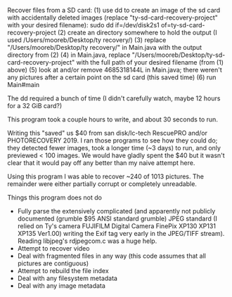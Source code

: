 Recover files from a SD card:
  (1) use dd to create an image of the sd card with accidentally
      deleted images (replace "ty-sd-card-recovery-project" with
      your desired filename):
        sudo dd if=/dev/disk2s1 of=ty-sd-card-recovery-project
  (2) create an directory somewhere to hold the output 
      (I used /Users/mooreb/Desktop/ty recovery/)
  (3) replace "/Users/mooreb/Desktop/ty recovery/" in Main.java
      with the output directory from (2)
  (4) in Main.java, replace 
        "/Users/mooreb/Desktop/ty-sd-card-recovery-project" 
      with the full path of your desired filename (from (1) above)
  (5) look at and/or remove 4685318144L in Main.java; there weren't
      any pictures after a certain point on the sd card
      (this saved time)
  (6) run Main#main

The dd required a bunch of time (I didn't carefully watch, maybe
12 hours for a 32 GiB card?)

This program took a couple hours to write, and about 30 seconds to run.

Writing this "saved" us $40 from san disk/lc-tech RescuePRO and/or
PHOTORECOVERY 2019. I ran those programs to see how they could do;
they detected fewer images, took a longer time (~3 days) to run,
and only previewed < 100 images. We would have gladly spent the $40
but it wasn't clear that it would pay off any better than my naive
attempt here.

Using this program I was able to recover ~240 of 1013 pictures.
The remainder were either partially corrupt or completely unreadable.

Things this program does not do
  * Fully parse the extensively complicated (and apparently not
    publicly documented (grumble $95 ANSI standard grumble) JPEG
    standard (I relied on Ty's camera FUJIFILM Digital Camera FinePix
    XP130 XP131 XP135 Ver1.00) writing the Exif tag very early in the
    JPEG/TIFF stream). Reading libjpeg's rdjpegcom.c was a huge help.
  * Attempt to recover video
  * Deal with fragmented files in any way (this code assumes that all
    pictures are contiguous)
  * Attempt to rebuild the file index
  * Deal with any filesystem metadata
  * Deal with any image metadata
